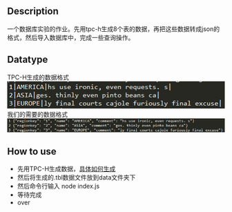 ## Description
一个数据库实验的作业。先用tpc-h生成8个表的数据，再把这些数据转成json的格式，然后导入数据库中，完成一些查询操作。

## Datatype
TPC-H生成的数据格式<br>
![Alt text](./images/datatype.png)<br>
我们的需要的数据格式<br>
![Alt text](./images/datatype2.png)

## How to use
+ 先用TPC-H生成数据，[具体如何生成](http://blog.csdn.net/leixingbang1989/article/details/8766047%20%22%E5%85%B7%E4%BD%93%E5%A6%82%E4%BD%95%E7%94%9F%E6%88%90%E2%80%9C)
+ 然后将生成的.tbl数据文件放到data文件夹下
+ 然后命令行输入 node index.js
+ 等待完成
+ over

